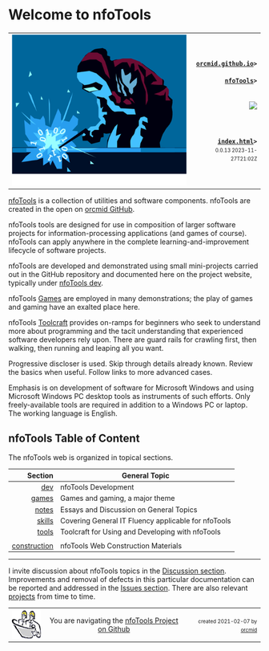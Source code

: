 <!-- index.md 0.0.13                UTF-8                         2023-11-27
     ----1----|----2----|----3----|----4----|----5----|----6----|----7----|--*
     source <https://github.com/orcmid/nfoTools/blob/master/docs/index.md>
     construction structure, manifest, and job jar at
     <https://orcmid.github.io/nfoTools/docs.txt>
     -->

# Welcome to nfoTools

<table border="0" width="100%">
  <tr>
    <td width="72%" align="left">
       <img src="images/nfoWorks-2014-06-02-1638-LogoLarge.png">
    </td>
    <td width="28%" valign="middle" align="right">
      <b><code><a href="../" target="top">orcmid.github.io</a>&gt;<br />
	  <a href="./" target="_top">nfoTools</a>&gt;
      </code></b>
      <br /><br />
      <a href="https://clustrmaps.com/site/1bw9w" title="Visit tracker">
            <img src="//www.clustrmaps.com/map_v2.png?d=3-2eQV4fOuelVHp_YtztZ0hl9Uj4ei9zLKw_nRgCgyM&cl=ffffff" />
      </a>
      <br /><br />
      <b><code>
         <a href="index.html" target="_top">index.html</a>&gt;</code></b>
      <br />
      <small><small>
        0.0.13 2023-11-27T21:02Z<!-- MAINTAIN THIS MANUALLY -->
      </small></small>
      </td>
  </tr>
</table>

[nfoTools](https://github.com/orcmid/nfoTools) is a collection of utilities
and software components.  nfoTools are
created in the open on [orcmid GitHub](https://github.com/orcmid/).

nfoTools tools are designed for use in composition of larger software projects
for information-processing applications (and games of course).  nfoTools
can apply anywhere in the complete learning-and-improvement lifecycle of
software projects.

nfoTools are developed and demonstrated using small mini-projects carried out
in the GitHub repository and documented here on the project website, typically
under [nfoTools dev](dev/).

nfoTools [Games](games) are employed in many demonstrations; the play of games
and gaming have an exalted place here.

nfoTools [Toolcraft](tools/) provides on-ramps for beginners who
seek to understand more about programming and the tacit understanding that
experienced software developers rely upon. There are guard rails for
crawling first, then walking, then running and leaping all you want.

Progressive discloser is used. Skip through details already known.  Review
the basics when useful.  Follow links to more advanced cases.

Emphasis is on development of software for Microsoft Windows and using
Microsoft Windows PC desktop tools as instruments of such efforts.  Only
freely-available tools are required in addition to a Windows PC or laptop.
The working language is English.

## nfoTools Table of Content

The nfoTools web is organized in topical sections.

| **Section** |  **General Topic** |
|   --:       |  ---               |
| [dev](dev/) | nfoTools Development |
| [games](games) | Games and gaming, a major theme |
| [notes](notes/) | Essays and Discussion on General Topics |
| [skills](skills/) | Covering General IT Fluency applicable for nfoTools |
| [tools](tools/) | Toolcraft for Using and Developing with nfoTools |
| | |
| [construction](construction/) | nfoTools Web Construction Materials |

----

I invite discussion about nfoTools topics in the
[Discussion section](https://github.com/orcmid/nfoTools/discussions).
Improvements and removal of defects in this particular documentation can be
reported and addressed in the
[Issues section](https://github.com/orcmid/nfoTools/issues).  There are also
relevant [projects](https://github.com/orcmid/nfoTools/projects?type=classic)
from time to time.

<table border="0" cellspacing="3" width="100%">
  <tr>
    <td width="14%">
	<a href="index.htm" target="_top">
       <img border="0" src="images/hardhat-thumb.gif" alt="Hard Hat Area"
            align="left" width="80" height="57">
       </a>
    </td>
    <td width="54%" valign="middle" align="center">
      You are navigating the <a href="./">nfoTools Project on Github</a></td>
    <td width="30%">
      <p align="right"><font size="-2">created 2021-02-07 by
         <a target="_top" href="../orcmid">orcmid</a> </font></p>
    </td>
  </tr>
</table>
<!--
      0.0.13 2023-11-27T21:02Z Switch to standard title and bottom blocks
      0.0.12 2023-08-12T20:42Z Touch-ups
      0.0.11 2023-04-12T16:12Z Mass change of [projects] links
      0.0.10 2021-11-21T20:52Z Tidying up
      0.0.9 2021-10-04T19:17Z Make Toolcraft not specific to prerequisites
      0.0.8 2021-09-21T16:51Z Welcoming games
      0.0.7 2021-09-17T19:41Z Smoothing, verifying links
      0.0.6 2021-09-17T18:34Z Add Banner, TOC, and smooth the material
      0.0.5 2021-08-30T18:59Z add ruler
      0.0.4 2021-08-29T20:16Z add the bits-welding logo from nfoWorks
      0.0.3 2021-08-29T17:02Z put up an informative welcome
      0.0.2 2021-02-07T18:03Z get the formatting I want
      0.0.1 2021-02-07T17:51Z touch up to accommodate for default formatting
      0.0.0 2021-02-07T17:44Z create placeholder home page for nfoTools
           GitHub docs
      -->
